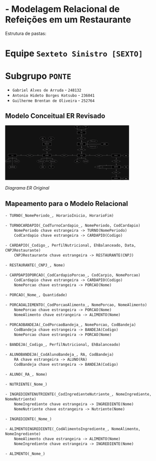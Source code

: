 # - Modelagem Relacional de Refeições em um Restaurante

Estrutura de pastas:

# Equipe `Sexteto Sinistro [SEXTO]`

# Subgrupo `PONTE`
* `Gabriel Alves de Arruda` - `248132`
* `Antonio Hideto Borges Kotsubo` - `236041`
* `Guilherme Brentan de Oliveira` - `252764`

## Modelo Conceitual ER Revisado

<img src="images/ER_Diagram.png" width="400px" height="auto">

*Diagrama ER Original*

## Mapeamento para o Modelo Relacional

~~~
- TURNO(_NomePeriodo_, HorarioInicio, HorarioFim)

- TURNOCARDAPIO(_CodTurnoCardapio_, NomePeriodo, CodCardapio)
    NomePeriodo chave estrangeira -> TURNO(NomePeriodo)
    CodCardapio chave estrangeira -> CARDAPIO(Codigo)

- CARDAPIO(_Codigo_, PerfilNutricional, EhBalanceado, Data, CNPJRestaurante)
    CNPJRestaurante chave estrangeira -> RESTAURANTE(CNPJ)

- RESTAURANTE(_CNPJ_, Nome)

- CARPDAPIOPORCAO(_CodCardapioPorcao_, CodCarpio, NomePorcao)
    CodCardapio chave estrangeira -> CARDAPIO(Codigo)
    NomePorcao chave estrangeira -> PORCAO(Nome)

- PORCAO(_Nome_, Quantidade)

- PORCAOALIEMENTO(_CodPorcaoAlimento_, NomePorcao, NomeAlimento)
    NomePorcao chave estrangeira -> PORCAO(Nome)
    NomeAlimento chave estrangeira -> ALIMENTO(Nome)

- PORCAOBANDEJA(_CodPorcaoBandeja_, NomePorcao, CodBandeja)
    CodBandeja chave estrangeira -> BANDEJA(Codigo)
    NomePorcao chave estrangeira -> PORCAO(Nome)

- BANDEJA(_Codigo_, PerfilNutricional, EhBalanceado)

- ALUNOBANDEJA(_CodAlunoBandeja_, RA, CodBandeja)
    RA chave estrangeira -> ALUNO(RA)
    CodBandeja chave estrangeira -> BANDEJA(Codigo)

- ALUNO(_RA_, Nome)

- NUTRIENTE(_Nome_)

- INGREDIENTENUTRIENTE(_CodIngredienteNutriente_, NomeIngrediente, NomeNutriente)
    NomeIngrediente chave estrangeira -> INGREDIENTE(Nome)
    NomeNutriente chave estrangeira -> Nutriente(Nome)

- INGREDIENTE(_Nome_)

- ALIMENTOINGREDIENTE(_CodAlimentoIngrediente_, NomeAlimento, NomeIngrediente)
    NomeAlimento chave estrangeira -> ALIMENTO(Nome)
    NomeIngrediente chave estrangeira -> INGREDIENTE(Nome)

- ALIMENTO(_Nome_)
~~~
